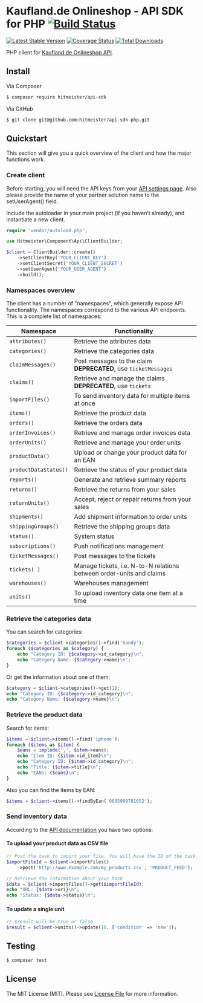 # Kaufland.de Onlineshop - API SDK for PHP [![Build Status](https://travis-ci.org/hitmeister/api-sdk-php.svg?branch=develop)](https://travis-ci.org/hitmeister/api-sdk-php)

[![Latest Stable Version](http://img.shields.io/github/release/hitmeister/api-sdk-php.svg)](https://packagist.org/packages/hitmeister/api-sdk)
[![Coverage Status](https://coveralls.io/repos/github/hitmeister/api-sdk-php/badge.svg?branch=master)](https://coveralls.io/github/hitmeister/api-sdk-php?branch=master)
[![Total Downloads](http://img.shields.io/packagist/dt/hitmeister/api-sdk.svg)](https://packagist.org/packages/hitmeister/api-sdk)

PHP client for [Kaufland.de Onlineshop API](https://www.kaufland.de/api/v1/).

## Install

Via Composer

``` bash
$ composer require hitmeister/api-sdk
```

Via GitHub

``` bash
$ git clone git@github.com:hitmeister/api-sdk-php.git
```

## Quickstart

This section will give you a quick overview of the client and how the major functions work.

### Create client

Before starting, you will need the API keys from your [API settings page](https://www.kaufland.de/account/apisettings/).
Also please provide the name of your partner solution name to the setUserAgent() field.

Include the autoloader in your main project (if you haven’t already), and instantiate a new client.

```php
require 'vendor/autoload.php';

use Hitmeister\Component\Api\ClientBuilder;

$client = ClientBuilder::create()
	->setClientKey('YOUR_CLIENT_KEY')
	->setClientSecret('YOUR_CLIENT_SECRET')
	->setUserAgent('YOUR_USER_AGENT')
	->build();
```

### Namespaces overview

The client has a number of "namespaces", which generally expose API functionality. The namespaces correspond to the various API endpoints. This is a complete list of namespaces:

| Namespace             | Functionality                                                        |
|-----------------------|----------------------------------------------------------------------|
| `attributes()`        | Retrieve the attributes data                                         |
| `categories()`        | Retrieve the categories data                                         |
| `claimMessages()`     | Post messages to the claim **DEPRECATED**, use `ticketMessages`      |
| `claims()`            | Retrieve and manage the claims **DEPRECATED**, use `tickets`         |
| `importFiles()`       | To send inventory data for multiple items at once                    |
| `items()`             | Retrieve the product data                                            |
| `orders()`            | Retrieve the orders data                                             |
| `orderInvoices()`     | Retrieve and manage order invoices data                              |
| `orderUnits()`        | Retrieve and manage your order units                                 |
| `productData()`       | Upload or change your product data for an EAN                        |
| `productDataStatus()` | Retrieve the status of your product data                             |
| `reports()`           | Generate and retrieve summary reports                                |
| `returns()`           | Retrieve the returns from your sales                                 |
| `returnUnits()`       | Accept, reject or repair returns from your sales                     |
| `shipments()`         | Add shipment information to order units                              |
| `shippingGroups()`    | Retrieve the shipping groups data                                    |
| `status()`            | System status                                                        |
| `subscriptions()`     | Push notifications management                                        |
| `ticketMessages()`    | Post messages to the tickets                                         |
| `tickets( )`          | Manage tickets, i.e. N-to-N relations between order-units and claims |
| `warehouses()`        | Warehouses management                                                |
| `units()`             | To upload inventory data one item at a time                          |

### Retrieve the categories data

You can search for categories:

```php
$categories = $client->categories()->find('handy');
foreach ($categories as $category) {
	echo "Category ID: {$category->id_category}\n";
	echo "Category Name: {$category->name}\n";
}
```

Or get the information about one of them:

```php
$category = $client->categories()->get(1);
echo "Category ID: {$category->id_category}\n";
echo "Category Name: {$category->name}\n";
```

### Retrieve the product data

Search for items:

```php
$items = $client->items()->find('iphone');
foreach ($items as $item) {
	$eans = implode(',', $item->eans);
	echo "Item ID: {$item->id_item}\n";
	echo "Category ID: {$item->id_category}\n";
	echo "Title: {$item->title}\n";
	echo "EANs: {$eans}\n";
}
```

Also you can find the items by EAN:

```php
$items = $client->items()->findByEan('0885909781652');
```

### Send inventory data

According to the [API documentation](https://www.kaufland.de/api/v1/?page=product-data#uploading-and-updating-items) you have two options:

#### To upload your product data as CSV file

```php
// Post the task to import your file. You will have the ID of the task.
$importFileId = $client->importFiles()
	->post('http://www.example.com/my_products.csv', 'PRODUCT_FEED');

// Retrieve the information about your task
$data = $client->importFiles()->get($importFileId);
echo "URL: {$data->uri}\n";
echo "Status: {$data->status}\n";
```

#### To update a single unit

```php
// $result will be true or false
$result = $client->units()->update(10, ['condition' => 'new']);
```

## Testing

``` bash
$ composer test
```

## License

The MIT License (MIT). Please see [License File](LICENSE.md) for more information.
